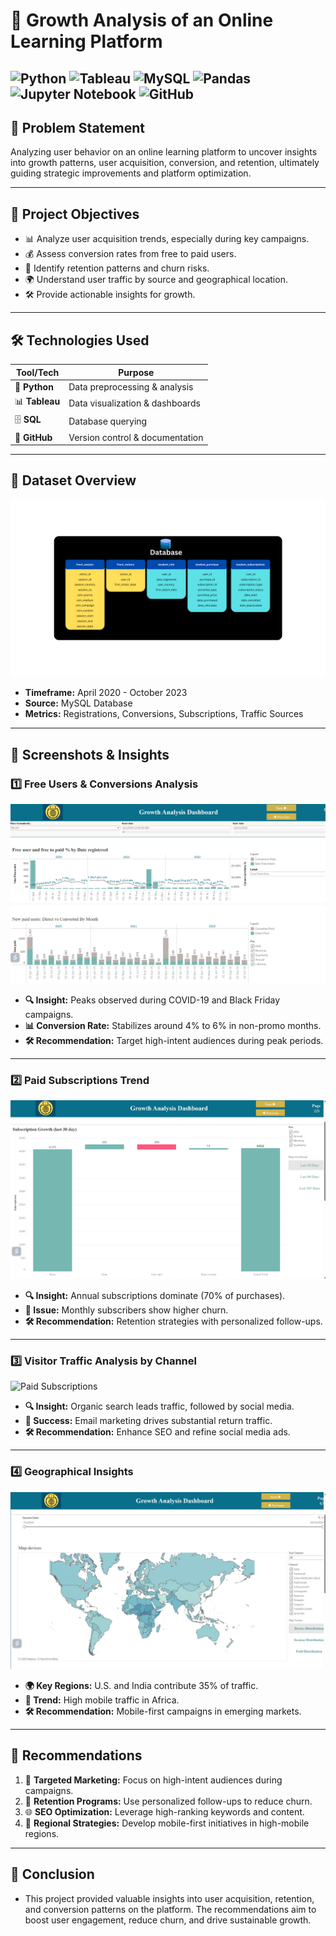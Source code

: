 # 🚀 **Growth Analysis of an Online Learning Platform**  

![Python](https://img.shields.io/badge/Python-3670A0?style=for-the-badge&logo=python&logoColor=ffdd54) ![Tableau](https://img.shields.io/badge/Tableau-E97627?style=for-the-badge&logo=tableau&logoColor=white) ![MySQL](https://img.shields.io/badge/MySQL-4479A1?style=for-the-badge&logo=mysql&logoColor=white) ![Pandas](https://img.shields.io/badge/Pandas-150458?style=for-the-badge&logo=pandas&logoColor=white) ![Jupyter Notebook](https://img.shields.io/badge/Jupyter-F37626?style=for-the-badge&logo=jupyter&logoColor=white) ![GitHub](https://img.shields.io/badge/GitHub-181717?style=for-the-badge&logo=github&logoColor=white)  
---

## 📝 **Problem Statement**  
Analyzing user behavior on an online learning platform to uncover insights into growth patterns, user acquisition, conversion, and retention, ultimately guiding strategic improvements and platform optimization.

---

## 🎯 **Project Objectives**  
- 📊 Analyze user acquisition trends, especially during key campaigns.  
- 💰 Assess conversion rates from free to paid users.  
- 🔄 Identify retention patterns and churn risks.  
- 🌍 Understand user traffic by source and geographical location.  
- 🛠️ Provide actionable insights for growth.  

---

## 🛠️ **Technologies Used**  
| Tool/Tech   | Purpose                           |  
|-------------|-----------------------------------|  
| 🐍 **Python**   | Data preprocessing & analysis      |  
| 📊 **Tableau** | Data visualization & dashboards |  
| 🗄️ **SQL**       | Database querying                 |  
| 📝 **GitHub**    | Version control & documentation    |  

---

## 📁 **Dataset Overview**  
![Database](https://github.com/Gkkumar2/Growth-Analysis-on-online-learning-platform/blob/main/Screenshots/Front%20Session.png)  

- **Timeframe:** April 2020 - October 2023  
- **Source:** MySQL Database  
- **Metrics:** Registrations, Conversions, Subscriptions, Traffic Sources  

---

## 📸 **Screenshots & Insights**

### 1️⃣ **Free Users & Conversions Analysis**  
![Free Users & Conversions](https://github.com/Gkkumar2/Growth-Analysis-on-online-learning-platform/blob/main/Screenshots/Screenshot%202024-11-27%20172008.png)

- **🔍 Insight:** Peaks observed during COVID-19 and Black Friday campaigns.  
- **📊 Conversion Rate:** Stabilizes around 4% to 6% in non-promo months.  
- **🛠️ Recommendation:** Target high-intent audiences during peak periods.  

---

### 2️⃣ **Paid Subscriptions Trend**  
![Paid Subscriptions](https://github.com/Gkkumar2/Growth-Analysis-on-online-learning-platform/blob/main/Screenshots/Screenshot%202024-11-27%20172148.png) 

- **🔍 Insight:** Annual subscriptions dominate (70% of purchases).  
- **🚩 Issue:** Monthly subscribers show higher churn.  
- **🛠️ Recommendation:** Retention strategies with personalized follow-ups.  

---

### 3️⃣ **Visitor Traffic Analysis by Channel**  
![Paid Subscriptions]((https://github.com/Gkkumar2/Growth-Analysis-on-online-learning-platform/blob/main/Screenshots/Screenshot%202024-11-27%20172246.png)(https://github.com/Gkkumar2/Growth-Analysis-on-online-learning-platform/blob/main/Screenshots/Screenshot%202024-11-27%20172333.png))

- **🔍 Insight:** Organic search leads traffic, followed by social media.  
- **📧 Success:** Email marketing drives substantial return traffic.  
- **🛠️ Recommendation:** Enhance SEO and refine social media ads.  

---

### 4️⃣ **Geographical Insights**  
![Geographical Insights](https://github.com/Gkkumar2/Growth-Analysis-on-online-learning-platform/blob/main/Screenshots/Screenshot%202024-11-27%20172333.png)  

- **🌍 Key Regions:** U.S. and India contribute 35% of traffic.  
- **📱 Trend:** High mobile traffic in Africa.  
- **🛠️ Recommendation:** Mobile-first campaigns in emerging markets.  

---

## 📌 **Recommendations**  
1. 🎯 **Targeted Marketing:** Focus on high-intent audiences during campaigns.  
2. 🔄 **Retention Programs:** Use personalized follow-ups to reduce churn.  
3. 🌐 **SEO Optimization:** Leverage high-ranking keywords and content.  
4. 📱 **Regional Strategies:** Develop mobile-first initiatives in high-mobile regions.  

---

## 🏁 **Conclusion**
- This project provided valuable insights into user acquisition, retention, and conversion patterns on the platform. The recommendations aim to boost user engagement, reduce churn, and drive 
  sustainable growth.
  
